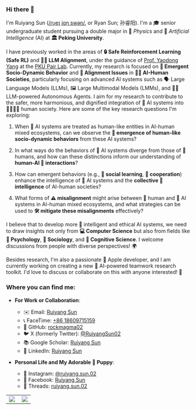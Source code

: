 <!-- [![Harlok's WakaTime stats](https://github-readme-stats.vercel.app/api/wakatime?username=rockmagma02)](https://github.com/anuraghazra/github-readme-stats) -->

### Hi there 👋

I'm Ruiyang Sun ([/ru̯eɪ̯ jɑŋ swən/](http://ipa-reader.xyz/?text=%2Fru̯e%C9%AA̯%20j%C9%91ŋ%20sw%C9%99n%2F&voice=Joey), or Ryan Sun; 孙睿阳). I'm a 🎓 senior undergraduate student pursuing a double major in 🧲 *Physics* and 🤖 *Artificial Intelligence* (AI) at **🏛️ Peking University**.

I have previously worked in the areas of **🔒 Safe Reinforcement Learning (Safe RL)** and **🤖🧭 LLM Alignment**, under the guidance of [Prof. Yaodong Yang](https://www.yangyaodong.com) at the [PKU Pair Lab](https://pair-lab.com). Currently, my research is focused on **🌱 Emergent Socio-Dynamic Behavior** and **🧩 Alignment Issues** in **🤖👥 AI-Human Societies**, particularly focusing on advanced AI systems such as 🗣️ Large Language Models (LLMs), 🖼️ Large Multimodal Models (LMMs), and 🤖💼 LLM-powered Autonomous Agents. I aim for my research to contribute to the safer, more harmonious, and dignified integration of 🤖 AI systems into 👨‍👩‍👧‍👦 human society. Here are some of the key research questions I'm exploring:

1. When 🤖 AI systems are treated as human-like entities in AI-human mixed ecosystems, can we observe the **🌟 emergence of human-like socio-dynamic behaviors** from these AI systems?

2. In what ways do the behaviors of 🤖 AI systems diverge from those of 👥 humans, and how can these distinctions inform our understanding of **human-AI 🤝 interactions**?

3. How can emergent behaviors (e.g., **🤝 social learning**, **🤗 cooperation**) enhance the intelligence of 🤖 AI systems and the **collective 🧠 intelligence** of AI-human societies?

4. What forms of **⚠️ misalignment** might arise between 👥 human and 🤖 AI systems in AI-human mixed ecosystems, and what strategies can be used to **🛠️ mitigate these misalignments** effectively?

I believe that to develop more 🤖 intelligent and ethical AI systems, we need to draw insights not only from **💻 Computer Science** but also from fields like **🧠 Psychology**, **👥 Sociology**, and **🧠 Cognitive Science**. I welcome discussions from people with diverse perspectives! 🌍

Besides research, I'm also a passionate 🍎 Apple developer, and I am currently working on creating a new 🤖 AI-powered teamwork research toolkit. I'd love to discuss or collaborate on this with anyone interested! 🤝

### Where you can find me:

- **For Work or Collaboration**:
  - ✉️ Email: [Ruiyang Sun](mailto:ruiyangsun02@gmail.com)
  - 📞 FaceTime: [+86 18609715159](tel:+8618609715159)
  - 🐙 GitHub: [rockmagma02](https://github.com/rockmagma02)
  - 🐦 X (formerly Twitter): [@RuiyangSun02](https://x.com/RuiyangSun02)
  - 📚 Google Scholar: [Ruiyang Sun](https://scholar.google.com/citations?user=EE_w5nAAAAAJ&hl=en)
  - 💼 LinkedIn: [Ruiyang Sun](https://www.linkedin.com/in/ruiyang-sun-05a450264/)

- **Personal Life and My Adorable 🐶 Puppy**:
  - 📸 Instagram: [@ruiyang.sun.02](https://www.instagram.com/ruiyang.sun.02/)
  - 📘 Facebook: [Ruiyang Sun](https://www.facebook.com/ruiyang.sun.02)
  - 🧵 Threads: [ruiyang.sun.02](https://www.threads.net/@ruiyang.sun.02)

<table cellspacing="0" cellpadding="0">
  <tr align="center" valign="middle">
    <td><img align="left" src="https://github-readme-streak-stats.herokuapp.com?user=rockmagma02&theme=synthwave&bg_color=20232A"></td>
    <td><img src="https://github-readme-stats.vercel.app/api/top-langs/?username=rockmagma02&langs_count=8&hide=html,css,scss&layout=donut&theme=synthwave"></td>
  </tr>
</table>
